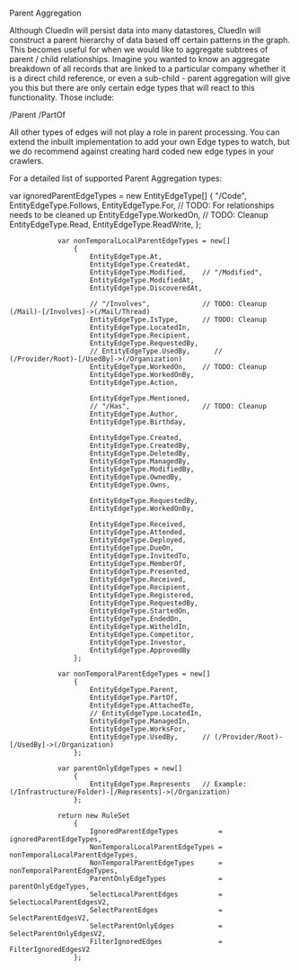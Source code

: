 Parent Aggregation

Although CluedIn will persist data into many datastores, CluedIn will construct a parent hierarchy of data based off certain patterns in the graph. This becomes useful for when we would like to aggregate subtrees of parent / child relationships. Imagine you wanted to know an aggregate breakdown of all records that are linked to a particular company whether it is a direct child reference, or even a sub-child - parent aggregation will give you this but there are only certain edge types that will react to this functionality. Those include: 

/Parent
/PartOf

All other types of edges will not play a role in parent processing. You can extend the inbuilt implementation to add your own Edge types to watch, but we do recommend against creating hard coded new edge types in your crawlers. 

For a detailed list of supported Parent Aggregation types: 

var ignoredParentEdgeTypes = new EntityEdgeType[]
                    {
                        "/Code",
                        EntityEdgeType.Follows,
                        EntityEdgeType.For,         // TODO: For relationships needs to be cleaned up
                        EntityEdgeType.WorkedOn,    // TODO: Cleanup
                        EntityEdgeType.Read,
                        EntityEdgeType.ReadWrite,
                    };

                var nonTemporalLocalParentEdgeTypes = new[]
                    {
                        EntityEdgeType.At,
                        EntityEdgeType.CreatedAt,
                        EntityEdgeType.Modified,    // "/Modified",
                        EntityEdgeType.ModifiedAt,
                        EntityEdgeType.DiscoveredAt,

                        // "/Involves",             // TODO: Cleanup    (/Mail)-[/Involves]->(/Mail/Thread)
                        EntityEdgeType.IsType,      // TODO: Cleanup
                        EntityEdgeType.LocatedIn,
                        EntityEdgeType.Recipient,
                        EntityEdgeType.RequestedBy,
                        // EntityEdgeType.UsedBy,      // (/Provider/Root)-[/UsedBy]->(/Organization)
                        EntityEdgeType.WorkedOn,    // TODO: Cleanup
                        EntityEdgeType.WorkedOnBy,
                        EntityEdgeType.Action,

                        EntityEdgeType.Mentioned,
                        // "/Has",                  // TODO: Cleanup
                        EntityEdgeType.Author,
                        EntityEdgeType.Birthday,

                        EntityEdgeType.Created,
                        EntityEdgeType.CreatedBy,
                        EntityEdgeType.DeletedBy,
                        EntityEdgeType.ManagedBy,
                        EntityEdgeType.ModifiedBy,
                        EntityEdgeType.OwnedBy,
                        EntityEdgeType.Owns,

                        EntityEdgeType.RequestedBy,
                        EntityEdgeType.WorkedOnBy,

                        EntityEdgeType.Received,
                        EntityEdgeType.Attended,
                        EntityEdgeType.Deployed,
                        EntityEdgeType.DueOn,
                        EntityEdgeType.InvitedTo,
                        EntityEdgeType.MemberOf,
                        EntityEdgeType.Presented,
                        EntityEdgeType.Received,
                        EntityEdgeType.Recipient,
                        EntityEdgeType.Registered,
                        EntityEdgeType.RequestedBy,
                        EntityEdgeType.StartedOn,
                        EntityEdgeType.EndedOn,
                        EntityEdgeType.WitheldIn,
                        EntityEdgeType.Competitor,
                        EntityEdgeType.Investor,
                        EntityEdgeType.ApprovedBy
                    };

                var nonTemporalParentEdgeTypes = new[]
                    {
                        EntityEdgeType.Parent,
                        EntityEdgeType.PartOf,
                        EntityEdgeType.AttachedTo,
                        // EntityEdgeType.LocatedIn,
                        EntityEdgeType.ManagedIn,
                        EntityEdgeType.WorksFor,
                        EntityEdgeType.UsedBy,      // (/Provider/Root)-[/UsedBy]->(/Organization)
                    };

                var parentOnlyEdgeTypes = new[]
                    {
                        EntityEdgeType.Represents   // Example: (/Infrastructure/Folder)-[/Represents]->(/Organization)
                    };

                return new RuleSet
                    {
                        IgnoredParentEdgeTypes          = ignoredParentEdgeTypes,
                        NonTemporalLocalParentEdgeTypes = nonTemporalLocalParentEdgeTypes,
                        NonTemporalParentEdgeTypes      = nonTemporalParentEdgeTypes,
                        ParentOnlyEdgeTypes             = parentOnlyEdgeTypes,
                        SelectLocalParentEdges          = SelectLocalParentEdgesV2,
                        SelectParentEdges               = SelectParentEdgesV2,
                        SelectParentOnlyEdges           = SelectParentOnlyEdgesV2,
                        FilterIgnoredEdges              = FilterIgnoredEdgesV2
                    };